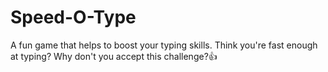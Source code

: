 # Speed-O-Type
A fun game that helps to boost your typing skills. Think you're fast enough at typing? Why don't you accept this challenge?👍
